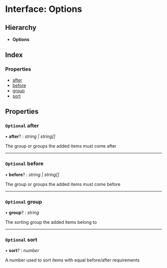 
# Interface: Options

## Hierarchy

* **Options**

## Index

### Properties

* [after](_topo_4_0_1_index_d_.options.md#optional-after)
* [before](_topo_4_0_1_index_d_.options.md#optional-before)
* [group](_topo_4_0_1_index_d_.options.md#optional-group)
* [sort](_topo_4_0_1_index_d_.options.md#optional-sort)

## Properties

### `Optional` after

• **after**? : *string | string[]*

The group or groups the added items must come after

___

### `Optional` before

• **before**? : *string | string[]*

The group or groups the added items must come before

___

### `Optional` group

• **group**? : *string*

The sorting group the added items belong to

___

### `Optional` sort

• **sort**? : *number*

A number used to sort items with equal before/after requirements
